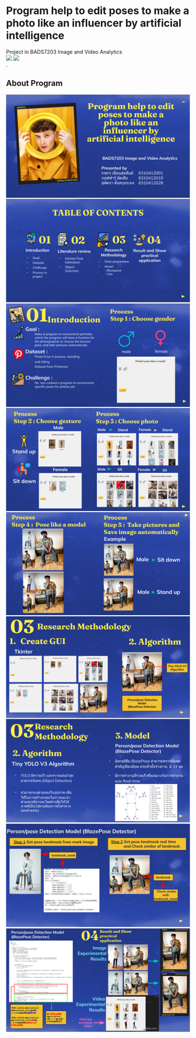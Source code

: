 # Program help to edit poses to make a photo like an influencer by artificial intelligence
Project  in BADS7203 Image and Video Analytics  
[![](https://img.shields.io/badge/-BlazePose-blue)](#) [![](https://img.shields.io/badge/-Tiny--YOLO--V3--Algorithm-green)](#)  
.
## About Program
![Program_1](./slide_ppt/Slide_1.png)
![Program_2](./slide_ppt/Slide_2.png)
![Program_3](./slide_ppt/Slide_3.png)
![Program_4](./slide_ppt/Slide_4.png)
![Program_5](./slide_ppt/Slide_5.png)
![Program_6](./slide_ppt/Slide_6.png)
![Program_7](./slide_ppt/Slide_7.png)
![Program_8](./slide_ppt/Slide_8.png)
![Program_9](./slide_ppt/Slide_9.png)
